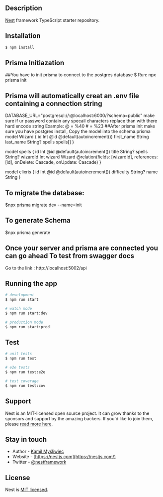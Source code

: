 
## Description

[Nest](https://github.com/nestjs/nest) framework TypeScript starter repository.

## Installation

```bash
$ npm install
```
## Prisma Initiazation
##You have to init prisma to connect to the postgres database
$ Run: npx prisma init 
## Prisma will automatically creat an .env file containing a connection string
DATABASE_URL="postgresql://<username>:<password>@localhost:6000/<your database>?schema=public"
make sure if ur password contain any specail characters replace than with there hard encode string
Example: @ = %40 # = %23
##After prisma init make sure you have postgres install, Copy the model into the schema.prisma
model Wizard {
  id         Int      @id @default(autoincrement())
  first_name String
  last_name  String?
  spells     spells[]
}

model spells {
  id       Int     @id @default(autoincrement())
  title    String?
  spells   String?
  wizardId Int
  wizard   Wizard  @relation(fields: [wizardId], references: [id], onDelete: Cascade, onUpdate: Cascade)
}

model elixris {
  id         Int     @id @default(autoincrement())
  difficulty String?
  name       String
}
## To migrate the database: 
$npx prisma migrate dev --name=init
## To generate Schema
$npx prisma generate
## Once your server and prisma are connected you can go ahead To test from swagger docs
Go to the link : http://localhost:5002/api

## Running the app

```bash
# development
$ npm run start

# watch mode
$ npm run start:dev

# production mode
$ npm run start:prod
```

## Test

```bash
# unit tests
$ npm run test

# e2e tests
$ npm run test:e2e

# test coverage
$ npm run test:cov
```

## Support

Nest is an MIT-licensed open source project. It can grow thanks to the sponsors and support by the amazing backers. If you'd like to join them, please [read more here](https://docs.nestjs.com/support).

## Stay in touch

- Author - [Kamil Myśliwiec](https://kamilmysliwiec.com)
- Website - [https://nestjs.com](https://nestjs.com/)
- Twitter - [@nestframework](https://twitter.com/nestframework)

## License

Nest is [MIT licensed](LICENSE).

